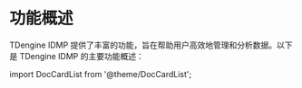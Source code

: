 # 功能概述

TDengine IDMP 提供了丰富的功能，旨在帮助用户高效地管理和分析数据。以下是 TDengine IDMP 的主要功能概述：

import DocCardList from '@theme/DocCardList';

<DocCardList />
